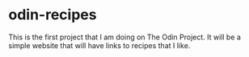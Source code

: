 # odin-recipes
This is the first project that I am doing on The Odin Project. It will be
a simple website that will have links to recipes that I like.
